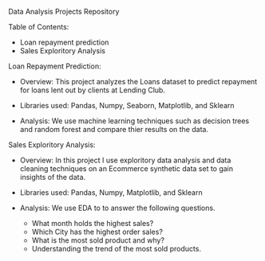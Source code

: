 Data Analysis Projects Repository

Table of Contents:
- Loan repayment prediction
- Sales Exploritory Analysis

Loan Repayment Prediction:
- Overview: 
  This project analyzes the Loans dataset to predict repayment for loans lent out by clients at Lending Club.

- Libraries used: 
  Pandas, 
  Numpy,
  Seaborn,
  Matplotlib, and 
  Sklearn

- Analysis: 
  We use machine learning techniques such as decision trees and random forest and compare thier results on the data. 


Sales Exploritory Analysis: 
- Overview: 
  In this project I use exploritory data analysis and data cleaning techniques on an Ecommerce synthetic data set to gain insights of the data. 

- Libraries used: 
  Pandas,
  Numpy,
  Matplotlib, and
  Sklearn

- Analysis: 
  We use EDA to to answer the following questions.
    - What month holds the highest sales? 
    - Which City has the highest order sales? 
    - What is the most sold product and why?
    - Understanding the trend of the most sold products. 
